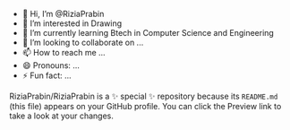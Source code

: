 - 👋 Hi, I’m @RiziaPrabin
- 👀 I’m interested in Drawing
- 🌱 I’m currently learning Btech in Computer Science and Engineering
- 💞️ I’m looking to collaborate on ...
- 📫 How to reach me ...
- 😄 Pronouns: ...
- ⚡ Fun fact: ...


RiziaPrabin/RiziaPrabin is a ✨ special ✨ repository because its `README.md` (this file) appears on your GitHub profile.
You can click the Preview link to take a look at your changes.

